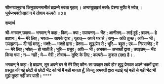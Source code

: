 **श्रीभगवानुवाच** **किमुपायनमानीतं ब्रह्मन्मे भवता गृहात् ।** **अण्वप्युपाहृतं भक्तै: प्रेश्णा भुर्येव मे भवेत् ।** **भूर्यप्यभक्तोपहृतं न मे तोषाय कल्पते ॥ ३॥** 

**शब्दार्थ** 

**श्री-भगवान् उवाच—** **भगवान् ने कहा** **; किम्—** **क्या** **; उपायनम्—** **भेंट** **; आनीतम्—** **लाई हुई** **; ब्रह्मन्—** **हे ब्राह्मण** **; मे—** **मेरे लिए** **;** **भवता—** **आपके द्वारा** **; गृहात्—** **अपने घर से** **; अणु—** **अति तुच्छ** **; अपि—** **भी** **; उपाहृतम्—** **दी गई वस्तु** **; भक्तै:—** **भक्तों द्वारा** **;** **प्रेश्णा—** **शुद्ध प्रेम से** **; भूरि—** **बहुत** **; एव—** **निस्सन्देह** **; मे—** **मेरे लिए** **; भवेत्—** **हो जाती है** **; भूरि—** **प्रचुर** **; अपि—** **भी** **; अभक्त—** **अभक्तों द्वारा** **; उपहृतम्—** **भेंट किया गया** **; न—** **नहीं** **; मे—** **मेरी** **; तोषाय—** **तुष्टि के लिए** **; कल्पते—** **कुशल (दक्ष) है।** **.** 

**भगवान् ने कहा : हे ब्राह्मण, तुम अपने घर से मेरे लिए कौन-सा उपहार लाये हो? शुद्ध** **प्रेमवश अपने भक्तों द्वारा प्रस्तुत की गई छोटी से छोटी भेंट को भी मैं बड़ी मानता हूँ, किन्तु** **अभक्तों द्वारा चढ़ाई गई बड़ी से बड़ी भेंट भी मुझे तुष्टï नहीं कर पाती।** **** 